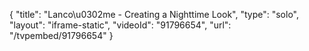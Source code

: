 {
    "title": "Lanco\u0302me - Creating a Nighttime Look",
    "type": "solo",
    "layout": "iframe-static",
    "videoId": "91796654",
    "url": "\/tvpembed\/91796654"
}